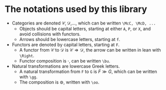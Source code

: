 # The notations used by this library

- Categories are denoted $\mathcal{C, D,}\ldots$, which can be written `\McC, \McD, ...`
  - Objects should be capital letters, starting at either `A`, `P`, or `X`, and avoid collisions with functors.
  - Arrows should be lowercase letters, starting at `f`.
- Functors are denoted by capital letters, starting at `F`.
  - A functor from $\mathcal{C}$ to $\mathcal{D}$ is $\mathcal{C} \Rightarrow \mathcal{D}$, the arrow can be written in lean with `\Right`.
  - Functor composition is $\cdot$, can be written `\bu`.
- Natural transformations are lowercase Greek letters.
  - A natural transformation from `F` to `G` is $F \gg G$, which can be written with `\gg`.
  - The composition is $\circledcirc$, written with `\oo`.
